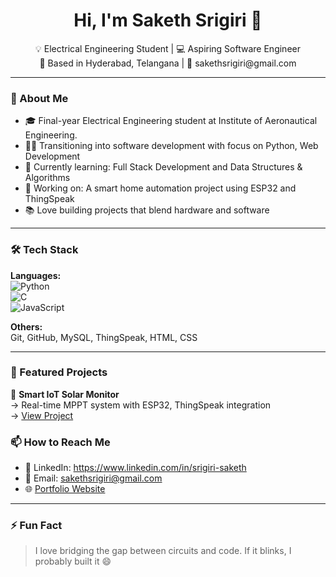 <h1 align="center">Hi, I'm Saketh Srigiri 👋</h1>

<p align="center">
  💡 Electrical Engineering Student | 💻 Aspiring Software Engineer <br>
  📍 Based in Hyderabad, Telangana | 📧 sakethsrigiri@gmail.com
</p>

---

### 🔧 About Me

- 🎓 Final-year Electrical Engineering student at Institute of Aeronautical Engineering.
- 👨‍💻 Transitioning into software development with focus on Python, Web Development
- 🌱 Currently learning: Full Stack Development and Data Structures & Algorithms
- 🔭 Working on: A smart home automation project using ESP32 and ThingSpeak
- 📚 Love building projects that blend hardware and software

---

### 🛠️ Tech Stack

**Languages:**  
![Python](https://img.shields.io/badge/-Python-blue?logo=python&logoColor=white&style=flat)  
![C](https://img.shields.io/badge/-C-blue?logo=c&logoColor=white&style=flat)  
![JavaScript](https://img.shields.io/badge/-JavaScript-yellow?logo=javascript&logoColor=white&style=flat)

**Others:**  
Git, GitHub, MySQL, ThingSpeak, HTML, CSS

---

### 📂 Featured Projects

🔌 **Smart IoT Solar Monitor**  
→ Real-time MPPT system with ESP32, ThingSpeak integration  
→ [View Project](https://github.com/yourusername/iot-solar-monitor)


### 📫 How to Reach Me

- 💼 LinkedIn: https://www.linkedin.com/in/srigiri-saketh
- 📧 Email: sakethsrigiri@gmail.com
- 🌐 [Portfolio Website](https://yourusername.github.io)

---

### ⚡ Fun Fact

> I love bridging the gap between circuits and code. If it blinks, I probably built it 😄
